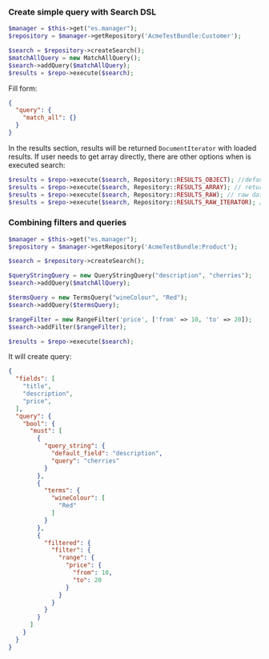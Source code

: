 ### Create simple query with Search DSL

````php
$manager = $this->get("es.manager");
$repository = $manager->getRepository('AcmeTestBundle:Customer');

$search = $repository->createSearch();
$matchAllQuery = new MatchAllQuery();
$search->addQuery($matchAllQuery);
$results = $repo->execute($search);
````

Fill form:
````json
{
  "query": {
    "match_all": {}
  }
}
````

In the results section, results will be returned `DocumentIterator` with loaded results. If user needs to get array directly, there are other options when is executed search:

````php
$results = $repo->execute($search, Repository::RESULTS_OBJECT); //default option to get DocumentIterator
$results = $repo->execute($search, Repository::RESULTS_ARRAY); // returns normalized array
$results = $repo->execute($search, Repository::RESULTS_RAW); // raw data what is got from elasticsearch
$results = $repo->execute($search, Repository::RESULTS_RAW_ITERATOR); // returns RawResultScanIterator
````

### Combining filters and queries
````php
$manager = $this->get("es.manager");
$repository = $manager->getRepository('AcmeTestBundle:Product');

$search = $repository->createSearch();

$queryStringQuery = new QueryStringQuery("description", "cherries");
$search->addQuery($matchAllQuery);

$termsQuery = new TermsQuery("wineColour", "Red");
$search->addQuery($termsQuery);

$rangeFilter = new RangeFilter('price', ['from' => 10, 'to' => 20]);
$search->addFilter($rangeFilter);

$results = $repo->execute($search);
````

It will create query:

````json
{
  "fields": [
    "title",
    "description",
    "price",
  ],
  "query": {
    "bool": {
      "must": [
        {
          "query_string": {
            "default_field": "description",
            "query": "cherries"
          }
        },
        {
          "terms": {
            "wineColour": [
              "Red"
            ]
          }
        },
        {
          "filtered": {
            "filter": {
              "range": {
                "price": {
                  "from": 10,
                  "to": 20
                }
              }
            }
          }
        }
      ]
    }
  }
}
````